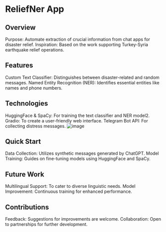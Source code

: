  # ReliefNer App
 ## Overview
Purpose: Automate extraction of crucial information from chat apps for disaster relief.
Inspiration: Based on the work supporting Turkey-Syria earthquake relief operations.
 ## Features
Custom Text Classifier: Distinguishes between disaster-related and random messages.
Named Entity Recognition (NER): Identifies essential entities like names and phone numbers.
 ## Technologies
HuggingFace & SpaCy: For training the text classifier and NER model2.
Gradio: To create a user-friendly web interface.
Telegram Bot API: For collecting distress messages.
![image](https://github.com/maddy011/Disaster_NER/assets/77790575/b2d2a26c-856d-40b6-a510-570553c6d25f)

## Quick Start
Data Collection: Utilizes synthetic messages generated by ChatGPT.
Model Training: Guides on fine-tuning models using HuggingFace and SpaCy.
 ## Future Work
Multilingual Support: To cater to diverse linguistic needs.
Model Improvement: Continuous training for enhanced performance.
## Contributions
Feedback: Suggestions for improvements are welcome.
Collaboration: Open to partnerships for further development.
